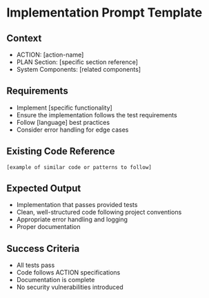 # Implementation Prompt Template

## Context

- ACTION: [action-name]
- PLAN Section: [specific section reference]
- System Components: [related components]

## Requirements

- Implement [specific functionality]
- Ensure the implementation follows the test requirements
- Follow [language] best practices
- Consider error handling for edge cases

## Existing Code Reference

```
[example of similar code or patterns to follow]
```

## Expected Output

- Implementation that passes provided tests
- Clean, well-structured code following project conventions
- Appropriate error handling and logging
- Proper documentation

## Success Criteria

- All tests pass
- Code follows ACTION specifications
- Documentation is complete
- No security vulnerabilities introduced
